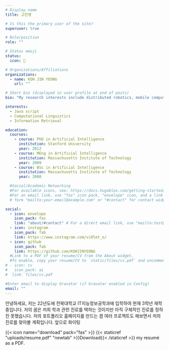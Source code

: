 ```yaml
---
# Display name
title: 고진영

# Is this the primary user of the site?
superuser: true

# Role/position
role: ""

# Status emoji
status:
  icon: 🐤

# Organizations/Affiliations
organizations:
  - name: KOH JIN YEONG
    url: ""

# Short bio (displayed in user profile at end of posts)
bio: "My research interests include distributed robotics, mobile computing and programmable matter."

interests:
  - Java script
  - Computational Linguistics
  - Information Retrieval

education:
  courses:
    - course: PhD in Artificial Intelligence
      institution: Stanford University
      year: 2012
    - course: MEng in Artificial Intelligence
      institution: Massachusetts Institute of Technology
      year: 2009
    - course: BSc in Artificial Intelligence
      institution: Massachusetts Institute of Technology
      year: 2008

  #Social/Academic Networking
  #For available icons, see: https://docs.hugoblox.com/getting-started/page-builder/#icons
  #For an email link, use "fas" icon pack, "envelope" icon, and a link in the
  # form "mailto:your-email@example.com" or "#contact" for contact widget.

social:
  - icon: envelope
    icon_pack: fas
    link: "about/#contact" # For a direct email link, use "mailto:test@example.org".
  - icon: instagram
    icon_pack: fab
    link: https://www.instagram.com/vi0let_o/
  - icon: github
    icon_pack: fab
    link: https://github.com/KOHJINYEONG
  #Link to a PDF of your resume/CV from the About widget.
  #To enable, copy your resume/CV to `static/files/cv.pdf` and uncomment the lines below.
# - icon: cv
#   icon_pack: ai
#  link: files/cv.pdf

#Enter email to display Gravatar (if Gravatar enabled in Config)
email: ""
---
```


안녕하세요, 저는 22년도에 전북대학교 IT지능정보공학과에 입학하여 현재 3학년 재학중입니다.
저의 꿈은 저희 학과 관련 진로를 택하는 것이지만 아직 구체적인 진로를 정하진 못했습니다. 저의 포트폴리오 홈페이지를 만드는 겸 여러 프로젝트도 해보면서 저의 진로를 찾아볼 계획입니다. 앞으로 화이팅

{{< icon name="download" pack="fas" >}} {{< staticref "uploads/resume.pdf" "newtab" >}}Download{{< /staticref >}} my resumé as a PDF.
